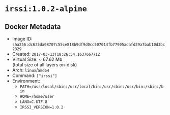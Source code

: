 # `irssi:1.0.2-alpine`

## Docker Metadata

- Image ID: `sha256:dc625da08707c55ce818b9df9d0cc507014fb77905adafd29a7bab10d3bc2329`
- Created: `2017-03-13T18:26:54.163766771Z`
- Virtual Size: ~ 67.62 Mb  
  (total size of all layers on-disk)
- Arch: `linux`/`amd64`
- Command: `["irssi"]`
- Environment:
  - `PATH=/usr/local/sbin:/usr/local/bin:/usr/sbin:/usr/bin:/sbin:/bin`
  - `HOME=/home/user`
  - `LANG=C.UTF-8`
  - `IRSSI_VERSION=1.0.2`

